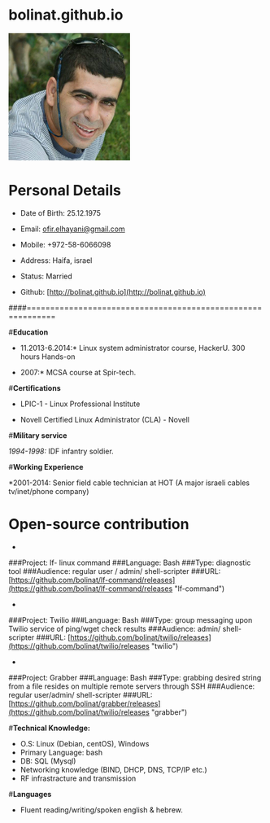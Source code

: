 bolinat.github.io
=================
![my pic](/images/me2.jpg "ofir elhayani")
# **Personal Details**

* Date of Birth: 25.12.1975                           

* Email: [ofir.elhayani@gmail.com](mailto:ofir.elhayani@gmail.com)

* Mobile: +972-58-6066098                             

* Address: Haifa, israel

* Status: Married                                    

* Github: [http://bolinat.github.io](http://bolinat.github.io)


####============================================================

#**Education**

* 11.2013-6.2014:* Linux system administrator course, HackerU. 300 hours Hands-on

* 2007:* MCSA course at Spir-tech.

#**Certifications**

* LPIC-1 - Linux Professional Institute

* Novell Certified Linux Administrator (CLA) - Novell

#**Military service**

*1994-1998:* IDF infantry soldier. 

#**Working Experience**

*2001-2014: Senior field cable technician at HOT (A major israeli cables tv/inet/phone company)
           
# Open-source contribution

* 
###Project:      lf- linux command
###Language:     Bash
###Type:         diagnostic tool 
###Audience:     regular user / admin/ shell-scripter
###URL: [https://github.com/bolinat/lf-command/releases](https://github.com/bolinat/lf-command/releases "lf-command")

* 
###Project:       Twilio
###Language:     Bash
###Type:         group messaging upon Twilio service of ping/wget check results 
###Audience:     admin/ shell-scripter
###URL: [https://github.com/bolinat/twilio/releases](https://github.com/bolinat/twilio/releases "twilio")

*
###Project:       Grabber
###Language:     Bash
###Type:         grabbing desired string from a file resides on multiple remote servers through SSH
###Audience:     regular user/admin/ shell-scripter
###URL: [https://github.com/bolinat/grabber/releases](https://github.com/bolinat/twilio/releases "grabber")

#**Technical Knowledge:**

* O.S: Linux (Debian, centOS), Windows
* Primary Language: bash
* DB: SQL (Mysql)
* Networking knowledge (BIND, DHCP, DNS, TCP/IP etc.)
* RF infrastracture and transmission

#**Languages**

* Fluent reading/writing/spoken english & hebrew.


